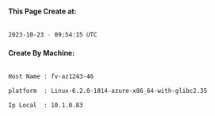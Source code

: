 
   
#### This Page Create at:

```bash

2023-10-23 - 09:54:15 UTC

```

#### Create By Machine:

```bash

Host Name : fv-az1243-46

platform  : Linux-6.2.0-1014-azure-x86_64-with-glibc2.35

Ip Local  : 10.1.0.83

```


